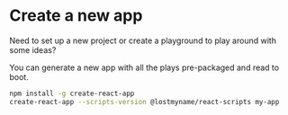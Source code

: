 # Create a new app

Need to set up a new project or create a playground to play around with some ideas?

You can generate a new app with all the plays pre-packaged and read to boot.

```sh
npm install -g create-react-app
create-react-app --scripts-version @lostmyname/react-scripts my-app
```
